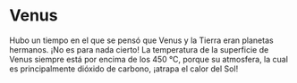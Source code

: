 # Venus

Hubo un tiempo en el que se pensó que Venus y la Tierra eran planetas hermanos.
¡No es para nada cierto! La temperatura de la superficie de Venus siempre está
por encima de los 450 °C, porque su atmosfera, la cual es principalmente dióxido
de carbono, ¡atrapa el calor del Sol!
